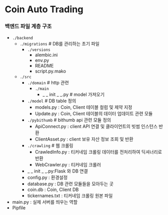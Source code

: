 # Coin Auto Trading



### 백엔드 파일 계층 구조

- `./backend`
  - `./migrations`                        # DB를 관리하는 초기 파일
    - `./versions`
      - alembic.ini
      - env.py
      - README
      - script.py.mako
  - `./src`
    - `./domain`                          # http 관련
      - `./main`                       
        - _ _ init _ _.py        # model 가져오기
    - `./model`                           # DB table 정의  
      - models.py : Coin, Client 테이블 컬럼 및 제약 지정   
      - Update.py : Coin, Client 테이블의 데이터 업데이트 관련 모듈      
    - `./pybithumb`   # bithumb api 관련 모듈 정의
      - ApiConnect.py : client API 연결 및 클라이언트의 빗썸 인스턴스 반환
      - ClientAsset.py : client 보유 자산 정보 조회 및 반환
    - `./crawling`  # 웹 크롤링
      - CrawledInfo.py : 티커네임 크롤링 데이터를 전처리하여 딕셔너리로 반환
      - WebCrawler.py : 티커네임 크롤러
    - _ _ init _ _.py:Flask 와 DB 연결
    - config.py : 환경설정
    - database.py : DB 관련 모듈들을 모아두는 곳
    - coin.db : Coin, Client DB 
    - tickernames.txt : 티커네임 크롤링 원본 파일
- main.py : 실제 서버를 띄우는 역할
- Pipfile
